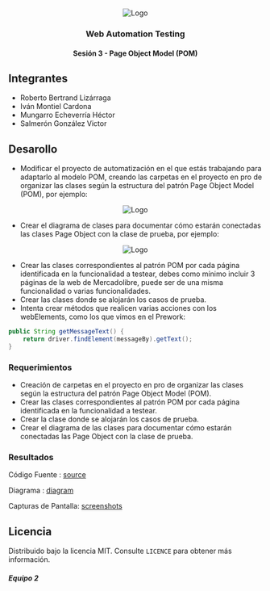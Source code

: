 <!-- PROJECT LOGO -->
<br />
<p align="center">
  <a>
    <img src="https://upload.wikimedia.org/wikipedia/commons/4/43/Cognizant_logo_2022.svg" alt="Logo">
  </a>

<h3 align="center">Web Automation Testing</h3>
<h4 align="center">Sesión 3 - Page Object Model (POM)</h4>

## Integrantes

* Roberto Bertrand Lizárraga
* Iván Montiel Cardona
* Mungarro Echeverría Héctor
* Salmerón González Victor

## Desarollo
* Modificar el proyecto de automatización en el que estás trabajando para adaptarlo al modelo POM, creando las carpetas en el proyecto en pro de organizar las clases según la estructura del patrón Page Object Model (POM), por ejemplo:
  <br />
<p align="center">
  <a>
    <img src="https://assets.bedu.org/contents/TECM0055WAUT_Web_Automation_Testing/TECM0055WAUT_S3_3_1.png" alt="Logo">
  </a>
	
* Crear el diagrama de clases para documentar cómo estarán conectadas las clases Page Object con la clase de prueba, por ejemplo:
  <br />
<p align="center">
  <a>
    <img src="https://assets.bedu.org/contents/TECM0055WAUT_Web_Automation_Testing/TECM0055WAUT_S3_3_2.png" alt="Logo">
  </a>

* Crear las clases correspondientes al patrón POM por cada página identificada en la funcionalidad a testear, debes como mínimo incluir 3 páginas de la web de Mercadolibre, puede ser de una misma funcionalidad o varias funcionalidades.
* Crear las clases donde se alojarán los casos de prueba.
* Intenta crear métodos que realicen varias acciones con los webElements, como los que vimos en el Prework:
```java
public String getMessageText() {
	return driver.findElement(messageBy).getText();
}
```

### Requerimientos

* Creación de carpetas en el proyecto en pro de organizar las clases según la estructura del patrón Page Object Model (POM).
* Crear las clases correspondientes al patrón POM por cada página identificada en la funcionalidad a testear.
* Crear la clase donde se alojarán los casos de prueba.
* Crear el diagrama de las clases para documentar cómo estarán conectadas las Page Object con la clase de prueba.

### Resultados

Código Fuente : [source](https://github.com/begeistert/WebAutomationPostworks/raw/main/Sesion%203/Sesion3Modulo03.zip)

Diagrama : [diagram](https://github.com/begeistert/WebAutomationPostworks/blob/main/Sesion%203/Modulo05_Sesion_03.pdf)

Capturas de Pantalla: [screenshots](https://github.com/begeistert/WebAutomationPostworks/blob/main/Sesion%203/Sesion03Postwork.docx)


## Licencia
Distribuido bajo la licencia MIT. Consulte `LICENCE` para obtener más información.

##### Equipo 2
